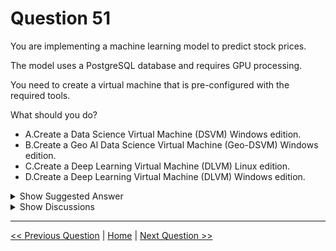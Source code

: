 # Question 51

You are implementing a machine learning model to predict stock prices.

The model uses a PostgreSQL database and requires GPU processing.

You need to create a virtual machine that is pre-configured with the required tools.

What should you do?

- A.Create a Data Science Virtual Machine (DSVM) Windows edition.
- B.Create a Geo Al Data Science Virtual Machine (Geo-DSVM) Windows edition.
- C.Create a Deep Learning Virtual Machine (DLVM) Linux edition.
- D.Create a Deep Learning Virtual Machine (DLVM) Windows edition.

<details>
  <summary>Show Suggested Answer</summary>

<strong>C</strong><br>

</details>

<details>
  <summary>Show Discussions</summary>

<blockquote><p><strong>Avii123</strong> <code>(Mon 24 May 2021 16:06)</code> - <em>Upvotes: 27</em></p><p>Correct answer is DSVM on Linux as postgreSQL is only supported on Linux VMS.
https://docs.microsoft.com/en-us/azure/virtual-machines/linux/postgresql-install</p></blockquote>
<blockquote><p><strong>chaudha4</strong> <code>(Wed 03 Nov 2021 20:53)</code> - <em>Upvotes: 13</em></p><p>I think that correct answer is A. I think this is a trick question. Option C and D are not even a valid option. Most people are reading it as &quot;DSVM linux edition&quot; while it is &quot;DLVM&quot; (not DSVM). There is almost no mention on DLVM anywhere in Azure docs. If there was an option called DSVM Linux edition, then that would have been the correct answer. The correct answer to this question is DVSM linux or windows edition.</p></blockquote>
<blockquote><p><strong>Rdninja</strong> <code>(Tue 01 Aug 2023 10:43)</code> - <em>Upvotes: 1</em></p><p>DLVM is a specialized version of DSVM optimized for Deep Learning. DSVM for Windows doesn&#x27;t come pre-configured with Postgres and I am unsure if it is supported.</p></blockquote>
<blockquote><p><strong>prashantjoge</strong> <code>(Sat 20 Nov 2021 21:12)</code> - <em>Upvotes: 2</em></p><p>pgsql is supported on windows and linux. https://www.postgresqltutorial.com/install-postgresql/</p></blockquote>
<blockquote><p><strong>trickerk</strong> <code>(Thu 10 Feb 2022 00:45)</code> - <em>Upvotes: 4</em></p><p>But isn&#x27;t DSVM Windows edition pre-configured.</p></blockquote>
<blockquote><p><strong>sl_mslconsulting</strong> <code>(Sat 07 Dec 2024 23:10)</code> - <em>Upvotes: 2</em></p><p>https://learn.microsoft.com/en-us/azure/machine-learning/data-science-virtual-machine/tools-included?view=azureml-api-2#build-deep-learning-and-machine-learning-solutions</p></blockquote>
<blockquote><p><strong>Vikyyy</strong> <code>(Wed 22 May 2024 05:17)</code> - <em>Upvotes: 1</em></p><p>Some places it says DSVM windows doesn&#x27;t  support Postgres but Chat GPT says  &quot;PostgreSQL can run on any system, including both Windows and Linux, so it doesn’t affect the choice here.&quot;   I believe DLVM LInux or WInsdows DSVM are correct .</p></blockquote>
<blockquote><p><strong>ABosco</strong> <code>(Sat 17 Feb 2024 09:52)</code> - <em>Upvotes: 1</em></p><p>DSVM supports PostgreSQL. So the answer is A. Link below:
https://learn.microsoft.com/en-us/azure/machine-learning/data-science-virtual-machine/linux-dsvm-walkthrough?view=azureml-api-2</p></blockquote>
<blockquote><p><strong>BR_CS</strong> <code>(Sun 18 Feb 2024 14:18)</code> - <em>Upvotes: 2</em></p><p>PostgreSQL in your link is only mentioned for Linux</p></blockquote>
<blockquote><p><strong>daviduzo</strong> <code>(Thu 21 Dec 2023 10:20)</code> - <em>Upvotes: 1</em></p><p>The answer should be DSVM Linux edition. The Windows DSVM doesn&#x27;t come pre-configured with Postgres. Man these options should be updated, I doubt the exam would exclude the DSVM Linux edition. C and D are not even correct either and B isn&#x27;t useful here.</p></blockquote>
<blockquote><p><strong>phdykd</strong> <code>(Wed 02 Aug 2023 02:20)</code> - <em>Upvotes: 5</em></p><p>Moderator should provide correct answers! Answers are mess in this portal!
C. Create a Deep Learning Virtual Machine (DLVM) Linux edition. DLVM is pre-configured with tools such as CUDA and cuDNN for GPU processing, and it is optimized for deep learning workloads. Additionally, DLVM supports PostgreSQL, which is required for the stock price prediction model. The Linux edition of DLVM would provide a cost-effective and reliable environment for running the GPU-intensive machine learning workloads.</p></blockquote>
<blockquote><p><strong>ning</strong> <code>(Fri 11 Nov 2022 12:25)</code> - <em>Upvotes: 4</em></p><p>Only Windows and Linux Ubuntu two options when talking about machine / deep learning VMs; unless very specific MS / Windows products, e.g., SQL Server, otherwise always select Linux Ubuntu as your answer</p></blockquote>
<blockquote><p><strong>Edriv</strong> <code>(Sun 11 Jun 2023 17:22)</code> - <em>Upvotes: 1</em></p><p>Agree - C</p></blockquote>
<blockquote><p><strong>DingDongSingSong</strong> <code>(Fri 30 Sep 2022 02:21)</code> - <em>Upvotes: 2</em></p><p>According to this link: https://docs.microsoft.com/en-us/azure/machine-learning/data-science-virtual-machine/linux-dsvm-walkthrough

DSVM on Linux has PostgreSQL preinstalled. Windows does not. So the answer is C even though it says DLVM (which is nothing but a variation of DSVM with GPU, which is also the requirement per the question)</p></blockquote>

<blockquote><p><strong>trickerk</strong> <code>(Sun 06 Feb 2022 19:48)</code> - <em>Upvotes: 2</em></p><p>Question #10 in next page is about DLVM. So the correct answer is C, because DSVM for Windows doesn&#x27;t have pre-configured PostgreSQL. DLVM (DSVM framework) for Linux have pre-configured PostgreSQL.</p></blockquote>
<blockquote><p><strong>thhvancouver</strong> <code>(Mon 31 Jan 2022 11:21)</code> - <em>Upvotes: 2</em></p><p>Windows DSVM appears to be correct: https://medium.com/@Hackyroot/azure-deep-learning-a7c1953e2542</p></blockquote>
<blockquote><p><strong>trickerk</strong> <code>(Fri 07 Jan 2022 04:45)</code> - <em>Upvotes: 1</em></p><p>I believe the correct answer is C. Because the Microsoft documents don&#x27;t mention PostgreSQL for DSVM for Windows. Just compare: 
https://docs.microsoft.com/en-us/azure/machine-learning/data-science-virtual-machine/vm-do-ten-things
https://docs.microsoft.com/en-us/azure/machine-learning/data-science-virtual-machine/linux-dsvm-walkthrough</p></blockquote>
<blockquote><p><strong>Akki0120</strong> <code>(Tue 04 Jan 2022 17:03)</code> - <em>Upvotes: 3</em></p><p>If anyone wants all questions ping me 9403778084</p></blockquote>
<blockquote><p><strong>Frank90T</strong> <code>(Wed 27 Apr 2022 17:47)</code> - <em>Upvotes: 1</em></p><p>Please</p></blockquote>
<blockquote><p><strong>cccwahtever</strong> <code>(Fri 15 Jul 2022 06:34)</code> - <em>Upvotes: 1</em></p><p>Thanks a lot!</p></blockquote>
<blockquote><p><strong>luisdanielse</strong> <code>(Wed 04 Aug 2021 19:42)</code> - <em>Upvotes: 4</em></p><p>Postgress is not available on DSVM windows.
I&#x27;d go for C.
Actually, another question on this set is related to postgress-Windows. The explanation on this other question is that Postgress cannot be used with windows vm</p></blockquote>
<blockquote><p><strong>dev2dev</strong> <code>(Thu 09 Sep 2021 08:08)</code> - <em>Upvotes: 1</em></p><p>postgress cant be used with windows is a joke.</p></blockquote>
<blockquote><p><strong>treadst0ne</strong> <code>(Mon 23 Aug 2021 16:03)</code> - <em>Upvotes: 4</em></p><p>I think a Deep Learning Virtual Machine is not available anymore. Only option is DSVM.</p></blockquote>
<blockquote><p><strong>vippi66</strong> <code>(Sat 14 Aug 2021 08:47)</code> - <em>Upvotes: 2</em></p><p>totally agree!</p></blockquote>
<blockquote><p><strong>Srivathsan</strong> <code>(Fri 30 Jul 2021 03:54)</code> - <em>Upvotes: 7</em></p><p>To all who feel confused, refer the below docs:
https://docs.microsoft.com/en-us/azure/machine-learning/data-science-virtual-machine/overview

It clearly states the DSVM windows edition means Windows Server 2019. Hence we shall say Option A is correct here.
DSVM has GPU enabled [Refer &quot;Deep learning with GPUs&quot; section in the docs link]

As per the Docs:
&quot;The Windows editions of the DSVM come pre-installed with GPU drivers, frameworks, and GPU versions of deep learning frameworks. On the Linux editions, deep learning on GPUs is enabled on the Ubuntu DSVMs.&quot;</p></blockquote>

<blockquote><p><strong>DingDongSingSong</strong> <code>(Fri 30 Sep 2022 02:22)</code> - <em>Upvotes: 1</em></p><p>Sorry, not correct. The requirement is for GPU + PostgreSQL. Both of those are available on DSVM on Linux, not on Windows. Answer is C</p></blockquote>
<blockquote><p><strong>nepketo</strong> <code>(Mon 07 Jun 2021 05:30)</code> - <em>Upvotes: 6</em></p><p>The answer is C since we need Deep Learning VM for GPU capability and Linux to support PostgreSQL.</p></blockquote>
<blockquote><p><strong>ipindado2020</strong> <code>(Sat 08 May 2021 18:29)</code> - <em>Upvotes: 1</em></p><p>Agree with A:
B-&gt;  Customized for Geospatial Analytics
C &amp; D-&gt; Customized for Deep Learning (DLVM)</p></blockquote>

</details>

---

[<< Previous Question](question_50.md) | [Home](../index.md) | [Next Question >>](question_52.md)
